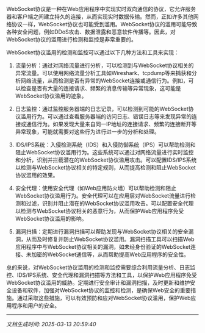 WebSocket协议是一种在Web应用程序中实现实时双向通信的协议，它允许服务器和客户端之间建立持久的连接，从而实现实时数据传输。然而，正如许多其他网络协议一样，WebSocket协议也可能受到滥用。WebSocket协议的滥用可能导致各种安全问题，例如DDoS攻击、数据泄露和恶意软件传播等。因此，对WebSocket协议的滥用进行检测和监控是非常重要的。

WebSocket协议滥用的检测和监控可以通过以下几种方法和工具来实现：

1. 流量分析：通过对网络流量进行分析，可以检测到与WebSocket协议相关的异常流量。可以使用网络流量分析工具如Wireshark、tcpdump等来捕获和分析网络流量，从而检测是否有异常的WebSocket连接或通信行为。例如，可以检查是否有大量的连接请求、频繁的消息传输等异常现象，这可能是WebSocket协议滥用的迹象。

2. 日志监控：通过监控服务器端的日志记录，可以检测到可能的WebSocket协议滥用行为。可以通过查看服务器端的访问日志、错误日志等来发现异常的连接或通信行为。如果发现大量来自同一IP地址的连接请求、频繁的连接断开等异常现象，可能就需要对这些行为进行进一步的分析和处理。

3. IDS/IPS系统：入侵检测系统（IDS）和入侵防御系统（IPS）可以帮助检测和阻止WebSocket协议滥用行为。这些系统可以通过对网络流量进行实时监控和分析，识别并拦截潜在的WebSocket协议滥用攻击。可以配置IDS/IPS系统以检测与WebSocket协议相关的特定规则，从而提高检测和阻止WebSocket协议滥用的效果。

4. 安全代理：使用安全代理（如Web应用防火墙）可以帮助检测和阻止WebSocket协议滥用行为。安全代理可以在应用层对WebSocket流量进行检测和过滤，识别并阻止潜在的WebSocket协议滥用攻击。可以配置安全代理以检测与WebSocket协议相关的恶意行为，从而保护Web应用程序免受WebSocket协议滥用的影响。

5. 漏洞扫描：定期进行漏洞扫描可以帮助发现与WebSocket协议相关的安全漏洞，从而及时修复并防止WebSocket协议滥用。漏洞扫描工具可以扫描Web应用程序中与WebSocket协议相关的漏洞，如未经身份验证的WebSocket连接、未加密的WebSocket通信等，从而帮助提高Web应用程序的安全性。

总的来说，对WebSocket协议滥用的检测和监控需要综合利用流量分析、日志监控、IDS/IPS系统、安全代理和漏洞扫描等方法和工具，以保护Web应用程序免受WebSocket协议滥用的威胁。定期进行安全审计和漏洞扫描，及时更新和维护安全设备和软件，加强对WebSocket协议的监控和检测，是确保Web安全的重要措施。通过采取这些措施，可以有效预防和应对WebSocket协议滥用，保护Web应用程序和用户的安全。

---

*文档生成时间: 2025-03-13 20:59:40*











